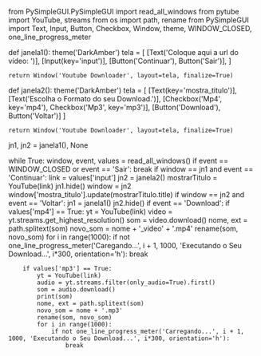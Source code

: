 from PySimpleGUI.PySimpleGUI import read_all_windows
from pytube import YouTube, streams
from os import path, rename
from PySimpleGUI import Text, Input, Button, Checkbox, Window, theme, WINDOW_CLOSED, one_line_progress_meter

def janela1():
    theme('DarkAmber')
    tela = [
    [Text('Coloque aqui a url do vídeo: ')],
    [Input(key='input')],
    [Button('Continuar'), Button('Sair')],
    ]

    return Window('Youtube Downloader', layout=tela, finalize=True)

def janela2():
    theme('DarkAmber')
    tela = [
        [Text(key='mostra_titulo')],
        [Text('Escolha o Formato do seu Download.')],
        [Checkbox('Mp4', key='mp4'), Checkbox('Mp3', key='mp3')],
        [Button('Download'), Button('Voltar')]
    ]

    return Window('Youtube Downloader', layout=tela, finalize=True)

jn1, jn2 = janela1(), None

while True:
    window, event, values = read_all_windows()
    if event == WINDOW_CLOSED or event == 'Sair':
        break
    if window == jn1 and event == 'Continuar':
        link = values['input']
        jn2 = janela2()
        mostrarTitulo = YouTube(link)
        jn1.hide()
        window = jn2
        window['mostra_titulo'].update(mostrarTitulo.title)
    if window == jn2 and event == 'Voltar':
        jn1 = janela1()
        jn2.hide()
    if event == 'Download':
        if values['mp4'] == True:
            yt = YouTube(link)
            video = yt.streams.get_highest_resolution()
            som = video.download()
            nome, ext = path.splitext(som)
            novo_som = nome + '_video' + '.mp4'
            rename(som, novo_som)
            for i in range(1000):
                if not one_line_progress_meter('Caregando...', i + 1, 1000, 'Executando o Seu Download...', i*300, orientation='h'):
                    break

        if values['mp3'] == True:
            yt = YouTube(link)
            audio = yt.streams.filter(only_audio=True).first()
            som = audio.download()
            print(som)
            nome, ext = path.splitext(som)
            novo_som = nome + '.mp3'
            rename(som, novo_som)
            for i in range(1000):
                if not one_line_progress_meter('Carregando...', i + 1, 1000, 'Executando o Seu Download...', i*300, orientation='h'):
                    break
